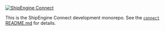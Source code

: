 [![ShipEngine Connect](https://connect.shipengine.com/img/logos/shipengine-connect-logo.png)](https://connect.shipengine.com)

This is the ShipEngine Connect development monorepo. See the [`connect` README.md](packages/connect/README.md) for details.
